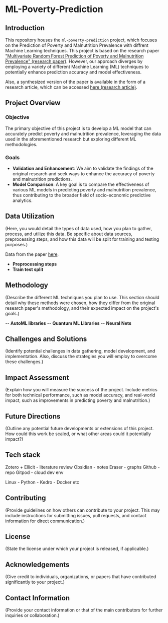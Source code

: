 # ML-Poverty-Prediction

## Introduction
This repository houses the `ml-poverty-prediction` project, which focuses on the Prediction of Poverty and Malnutrition Prevalence with diffrent Machine Learning techniques. This project is based on the research paper ["Multivariate Random Forest Prediction of Poverty and Malnutrition Prevalence" (research paper)](http://barrett.dyson.cornell.edu/files/papers/Browne%20et%20al.%20Manuscript.pdf). However, our approach diverges by employing a variety of different Machine Learning (ML) techniques to potentially enhance prediction accuracy and model effectiveness.

Also, a synthesized version of the paper is available in the form of a research article, which can be accessed [here (research article)](https://journals.plos.org/plosone/article?id=10.1371/journal.pone.0255519).

## Project Overview
### Objective
The primary objective of this project is to develop a ML model that can accurately predict poverty and malnutrition prevalence, leveraging the data used in the aforementioned research but exploring different ML methodologies.

### Goals
- **Validation and Enhancement**: We aim to validate the findings of the original research and seek ways to enhance the accuracy of poverty and malnutrition predictions.
- **Model Comparison**: A key goal is to compare the effectiveness of various ML models in predicting poverty and malnutrition prevalence, thus contributing to the broader field of socio-economic predictive analytics.

## Data Utilization
(Here, you would detail the types of data used, how you plan to gather, process, and utilize this data. Be specific about data sources, preprocessing steps, and how this data will be split for training and testing purposes.)

Data from the paper [here](http://barrett.dyson.cornell.edu/files/research/data.csv).

- **Preprocessing steps**
- **Train test split**

## Methodology
(Describe the different ML techniques you plan to use. This section should detail why these methods were chosen, how they differ from the original research paper's methodology, and their expected impact on the project's goals.)

-- **AutoML libraries**
-- **Quantum ML Libraries**
-- **Neural Nets** 

## Challenges and Solutions
(Identify potential challenges in data gathering, model development, and implementation. Also, discuss the strategies you will employ to overcome these challenges.)

## Impact Assessment
(Explain how you will measure the success of the project. Include metrics for both technical performance, such as model accuracy, and real-world impact, such as improvements in predicting poverty and malnutrition.)

## Future Directions
(Outline any potential future developments or extensions of this project. How could this work be scaled, or what other areas could it potentially impact?)

## Tech stack
Zotero + Ellicit - literature review 
Obsidian - notes
Eraser - graphs 
Github - repo
Gitpod - cloud dev env

Linux - Python - Kedro - Docker etc 

## Contributing
(Provide guidelines on how others can contribute to your project. This may include instructions for submitting issues, pull requests, and contact information for direct communication.)

## License
(State the license under which your project is released, if applicable.)

## Acknowledgements
(Give credit to individuals, organizations, or papers that have contributed significantly to your project.)

## Contact Information
(Provide your contact information or that of the main contributors for further inquiries or collaboration.)
